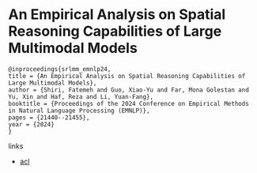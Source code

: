 # An Empirical Analysis on Spatial Reasoning Capabilities of Large Multimodal Models

```
@inproceedings{srlmm_emnlp24,
title = {An Empirical Analysis on Spatial Reasoning Capabilities of Large Multimodal Models},
author = {Shiri, Fatemeh and Guo, Xiao-Yu and Far, Mona Golestan and Yu, Xin and Haf, Reza and Li, Yuan-Fang},
booktitle = {Proceedings of the 2024 Conference on Empirical Methods in Natural Language Processing (EMNLP)},
pages = {21440--21455},
year = {2024}
}
```

links
- [acl](https://aclanthology.org/2024.emnlp-main.1195)
